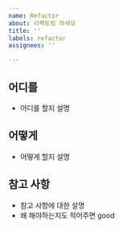 ```yaml
---
name: Refactor
about: 리팩토링 하세요
title: ''
labels: refactor
assignees: ''

---
```


## 어디를

- 어디를 할지 설명

## 어떻게 

- 어떻게 할지 설명

## 참고 사항

- 참고 사항에 대한 설명
- 왜 해야하는지도 적어주면 good
